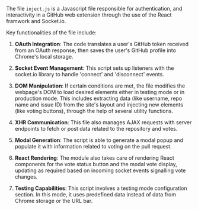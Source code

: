 The file `inject.js` is a Javascript file responsible for authentication, and interactivity in a GitHub web extension through the use of the React framwork and Socket.io. 

Key functionalities of the file include:

1. **OAuth Integration**: The code translates a user's GitHub token received from an OAuth response, then saves the user's GitHub profile into Chrome's local storage.

2. **Socket Event Management**: This script sets up listeners with the socket.io library to handle 'connect' and 'disconnect' events.

3. **DOM Manipulation**: If certain conditions are met, the file modifies the webpage's DOM to load desired elements either in testing mode or in production mode. This includes extracting data (like username, repo name and issue ID) from the site's layout and injecting new elements (like voting buttons), through the help of several utility functions.

4. **XHR Communication**: This file also manages AJAX requests with server endpoints to fetch or post data related to the repository and votes.

5. **Modal Generation**: The script is able to generate a modal popup and populate it with information related to voting on the pull request.

6. **React Rendering**: The module also takes care of rendering React components for the vote status button and the modal vote display, updating as required based on incoming socket events signalling vote changes.

7. **Testing Capabilities**: This script involves a testing mode configuration section. In this mode, it uses predefined data instead of data from Chrome storage or the URL bar.
